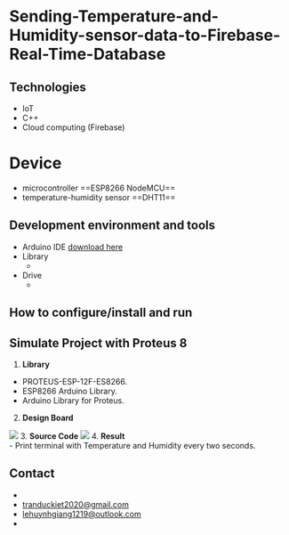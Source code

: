 # Sending-Temperature-and-Humidity-sensor-data-to-Firebase-Real-Time-Database

## Technologies
- IoT
- C++
- Cloud computing (Firebase)

# Device
- microcontroller ==ESP8266 NodeMCU==
- temperature-humidity sensor ==DHT11==

## Development environment and tools
- Arduino IDE
[download here](https://www.arduino.cc/en/main/software)
- Library
  + <libraryName>
- Drive
  + <driveName>
## How to configure/install and run

## Simulate Project with Proteus 8 

1. <strong>Library</strong>
-  PROTEUS-ESP-12F-ES8266.
-  ESP8266 Arduino Library.
-  Arduino Library for Proteus.
2. <strong>Design Board</strong>
<img src="https://scontent.fdad1-1.fna.fbcdn.net/v/t1.15752-9/94257321_1421178354721531_2111391762206425088_n.png?_nc_cat=105&_nc_sid=b96e70&_nc_oc=AQkzGClstwvyoTIlJ94glKf_knQVxkZqhuywFxQagzSs8tjeTrjmPbVkNNZtIUBqE9RQwNl59ydc1THV4IuP6q9c&_nc_ht=scontent.fdad1-1.fna&oh=80c7e015ed0bec0cb900f7571d250c25&oe=5EC63633">
3. <strong>Source Code</strong>
<img src="https://scontent.fdad1-1.fna.fbcdn.net/v/t1.15752-9/94129619_639992293245460_4967145397404303360_n.png?_nc_cat=100&_nc_sid=b96e70&_nc_oc=AQmm-SfW4NelbGBYWQYXKFOtz4sCYmGIh8-kVmRxXeaNGXLjPxBuKQthOymRNHUB0a3bC21hdJ_u20nu01Ufmd39&_nc_ht=scontent.fdad1-1.fna&oh=a1841ee2379700555d98d8fc3b7b6f11&oe=5EC64020">
4. <strong>Result</strong> </br>
- Print terminal with Temperature and Humidity every two seconds.

## Contact
-
- tranduckiet2020@gmail.com
- lehuynhgiang1219@outlook.com
-
